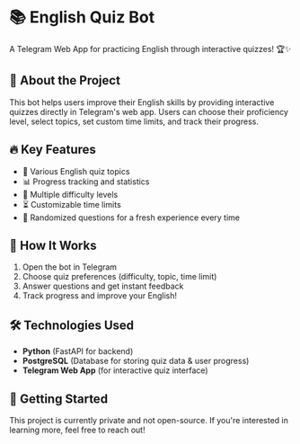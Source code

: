 # 📚 English Quiz Bot

A Telegram Web App for practicing English through interactive quizzes! 🏆✨

## 🚀 About the Project
This bot helps users improve their English skills by providing interactive quizzes directly in Telegram's web app. Users can choose their proficiency level, select topics, set custom time limits, and track their progress.

## 🔥 Key Features
- 📝 Various English quiz topics
- 📊 Progress tracking and statistics
- 🎯 Multiple difficulty levels
- ⏳ Customizable time limits
- 🔄 Randomized questions for a fresh experience every time

## 🎯 How It Works
1. Open the bot in Telegram
2. Choose quiz preferences (difficulty, topic, time limit)
3. Answer questions and get instant feedback
4. Track progress and improve your English!

## 🛠️ Technologies Used
- **Python** (FastAPI for backend)
- **PostgreSQL** (Database for storing quiz data & user progress)
- **Telegram Web App** (for interactive quiz interface)

## 📌 Getting Started
This project is currently private and not open-source. If you're interested in learning more, feel free to reach out!


